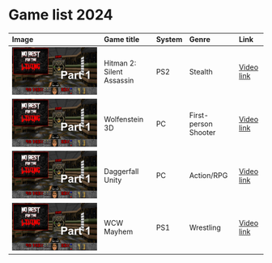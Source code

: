 # Game list 2024

| Image | Game title | System | Genre | Link |
| :----- | :----- | :----- | :----- | :----- |
| ![Image](Doom-no-rest-for-the-living1.jpg) | Hitman 2: Silent Assassin | PS2 | Stealth | [Video link](https://www.youtube.com/watch?v=bsNBhfS7r5k) | 
| ![Image](Doom-no-rest-for-the-living1.jpg) | Wolfenstein 3D | PC | First-person Shooter | [Video link](https://www.youtube.com/watch?v=ZDxpLM3gMhM) | 
| ![Image](Doom-no-rest-for-the-living1.jpg) | Daggerfall Unity | PC | Action/RPG | [Video link](https://www.youtube.com/watch?v=3J1d9_-c0d8) | 
| ![Image](Doom-no-rest-for-the-living1.jpg) | WCW Mayhem | PS1 | Wrestling | [Video link](https://www.youtube.com/watch?v=yv927oWE2c8) | 

